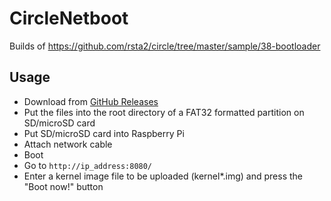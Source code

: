 # CircleNetboot

Builds of https://github.com/rsta2/circle/tree/master/sample/38-bootloader

## Usage

* Download from [GitHub Releases](../../releases)
* Put the files into the root directory of a FAT32 formatted partition on SD/microSD card
* Put SD/microSD card into Raspberry Pi
* Attach network cable
* Boot
* Go to `http://ip_address:8080/`
* Enter a kernel image file to be uploaded (kernel*.img) and press the "Boot now!" button

